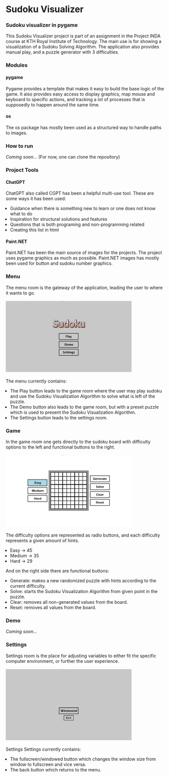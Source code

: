 # Sudoku Visualizer
### Sudoku visualizer in pygame
This Sudoku Visualizer project is part of an assignment in the Project INDA course at KTH Royal Institute of Technology.
The main use is for showing a visualization of a Sudoku Solving Algorithm. The application also provides manual play, and a puzzle generator with 3 difficulties.

### Modules

#### pygame
Pygame provides a template that makes it easy to build the base logic of the game.
It also provides easy access to display graphics, map mouse and keyboard to specific actions, and tracking a lot of processes that is supposedly to happen around the same time.
#### os
The os package has mostly been used as a structured way to handle paths to images.

### How to run
  _Coming soon..._
  (For now, one can clone the repository)

### Project Tools
#### ChatGPT
ChatGPT also called CGPT has been a helpful multi-use tool.
These are some ways it has been used:
<ul style="list-style-type: disc; padding-left: 1em;">
  <li style="margin-bottom: 0;">Guidance when there is something new to learn or one does not know what to do</li>
  <li style="margin-bottom: 0;">Inspiration for structural solutions and features</li>
  <li style="margin-bottom: 0;">Questions that is both programing and non-programming related</li>
  <li style="margin-bottom: 0;">Creating this list in html</li>
</ul>


#### Paint.NET
Paint.NET has been the main source of images for the projects.
The project uses pygame graphics as much as possible.
Paint.NET images has mostly been used for button and sudoku number graphics.


### Menu
The menu room is the gateway of the application, leading the user to where it wants to go. <br><br>
<img src=./images/screenshot_menu.png width="400"><br><br>
The menu currently contains:
<ul style="list-style-type: disc; padding-left: 1em;">
  <li style="margin-bottom: 0;">The Play button leads to the game room where the user may play sudoku and use the Sudoku Visualization Algorithm to solve what is left of the puzzle.</li>
  <li style="margin-bottom: 0;">The Demo button also leads to the game room, but with a preset puzzle which is used to present the Sudoku Visualization Algorithm.</li>
  <li style="margin-bottom: 0;">The Settings button leads to the settings room.</li>
</ul>

### Game
In the game room one gets directly to the sudoku board with difficulty options to the left and functional buttons to the right.<br><br>
<img src=./images/screenshot_game_empty.png width="400"><br><br>
The difficulty options are represented as radio buttons, and each difficulty represents a given amount of hints.
<ul style="list-style-type: disc; padding-left: 1em;">
  <li style="margin-bottom: 0;">Easy → 45</li>
  <li style="margin-bottom: 0;">Medium → 35</li>
  <li style="margin-bottom: 0;">Hard → 29</li>
</ul>

And on the right side there are functional buttons:
<ul style="list-style-type: disc; padding-left: 1em;">
  <li style="margin-bottom: 0;">Generate: makes a new randomized puzzle with hints according to the current difficulty.</li>
  <li style="margin-bottom: 0;">Solve: starts the Sudoku Visualization Algorithm from given point in the puzzle.</li>
  <li style="margin-bottom: 0;">Clear: removes all non-generated values from the board.</li>
  <li style="margin-bottom: 0;">Reset: removes all values from the board.</li>
</ul>


### Demo
_Coming soon..._

### Settings
Settings room is the place for adjusting variables to either fit the specific computer environment, or further the user experience.<br><br>
<img src=./images/screenshot_settings.png alt="" width="400"><br><br>
Settings
Settings currently contains:
<ul style="list-style-type: disc; padding-left: 1em;">
  <li style="margin-bottom: 0;">The fullscreen/windowed button which changes the window size from window to fullscreen and vice versa.</li>
  <li style="margin-bottom: 0;">The back button which returns to the menu.</li>
</ul>
